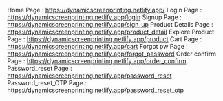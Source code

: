 Home Page : https://dynamicscreenprinting.netlify.app/
Login Page : https://dynamicscreenprinting.netlify.app/login
Signup Page : https://dynamicscreenprinting.netlify.app/sign_up
Product Details Page : https://dynamicscreenprinting.netlify.app/product_detail
Explore Product Page : https://dynamicscreenprinting.netlify.app/product
Cart Page : https://dynamicscreenprinting.netlify.app/cart
Forgot pw Page : https://dynamicscreenprinting.netlify.app/forgot_password
Order confirm Page : https://dynamicscreenprinting.netlify.app/order_confirm
Password_reset Page : https://dynamicscreenprinting.netlify.app/password_reset
Password_reset_OTP Page : https://dynamicscreenprinting.netlify.app/password_reset_otp
